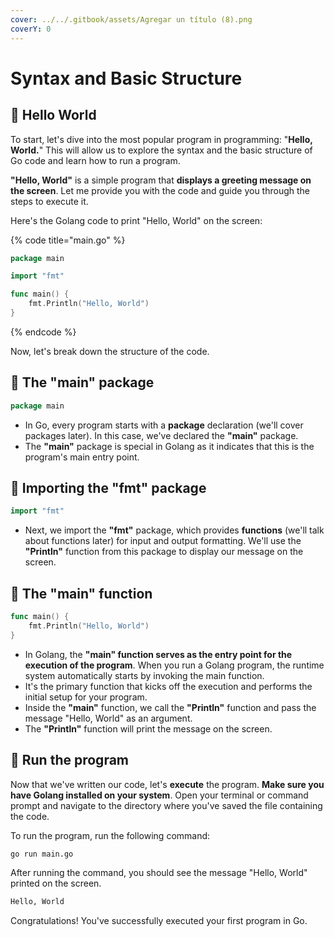 ```yaml
---
cover: ../../.gitbook/assets/Agregar un título (8).png
coverY: 0
---
```


# Syntax and Basic Structure

## 🍿 Hello World

To start, let's dive into the most popular program in programming: "**Hello, World.**" This will allow us to explore the syntax and the basic structure of Go code and learn how to run a program.

**"Hello, World"** is a simple program that **displays a greeting message on the screen**. Let me provide you with the code and guide you through the steps to execute it.

Here's the Golang code to print "Hello, World" on the screen:

{% code title="main.go" %}
```go
package main

import "fmt"

func main() {
    fmt.Println("Hello, World")
}
```
{% endcode %}

Now, let's break down the structure of the code.

## 🍿 The "main" package

```go
package main
```

* In Go, every program starts with a **package** declaration (we'll cover packages later). In this case, we've declared the **"main"** package.
* The **"main"** package is special in Golang as it indicates that this is the program's main entry point.

## 🍿 Importing the "fmt" package

```go
import "fmt"
```

* Next, we import the **"fmt"** package, which provides **functions** (we'll talk about functions later) for input and output formatting. We'll use the **"Println"** function from this package to display our message on the screen.

## 🍿 The "main" function

```go
func main() {
    fmt.Println("Hello, World")
}
```

* In Golang, the **"main" function serves as the entry point for the execution of the program**. When you run a Golang program, the runtime system automatically starts by invoking the main function.
* It's the primary function that kicks off the execution and performs the initial setup for your program.
* Inside the **"main"** function, we call the **"Println"** function and pass the message "Hello, World" as an argument.
* The **"Println"** function will print the message on the screen.

## 🍿 Run the program

Now that we've written our code, let's **execute** the program. **Make sure you have Golang installed on your system**. Open your terminal or command prompt and navigate to the directory where you've saved the file containing the code.

To run the program, run the following command:

```bash
go run main.go
```

After running the command, you should see the message "Hello, World" printed on the screen.

```bash
Hello, World
```

Congratulations! You've successfully executed your first program in Go.
